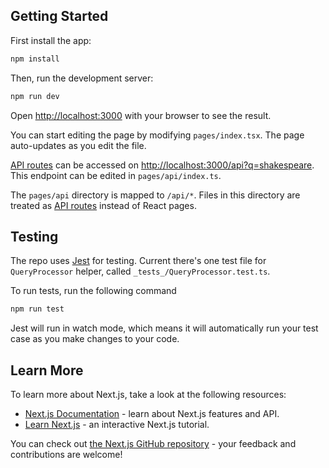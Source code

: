 ## Getting Started

First install the app:
 
```bash
npm install
```

Then, run the development server:

```bash
npm run dev
```

Open [http://localhost:3000](http://localhost:3000) with your browser to see the result.

You can start editing the page by modifying `pages/index.tsx`. The page auto-updates as you edit the file.

[API routes](https://nextjs.org/docs/api-routes/introduction) can be accessed on [http://localhost:3000/api?q=shakespeare](http://localhost:3000/api?q=shakespeare). This endpoint can be edited in `pages/api/index.ts`.

The `pages/api` directory is mapped to `/api/*`. Files in this directory are treated as [API routes](https://nextjs.org/docs/api-routes/introduction) instead of React pages.

## Testing

The repo uses [Jest](https://jestjs.io/) for testing. Current there's one test file for `QueryProcessor` helper, called `_tests_/QueryProcessor.test.ts`.

To run tests, run the following command

```bash
npm run test
```

Jest will run in watch mode, which means it will automatically run your test case as you make changes to your code. 

## Learn More

To learn more about Next.js, take a look at the following resources:

- [Next.js Documentation](https://nextjs.org/docs) - learn about Next.js features and API.
- [Learn Next.js](https://nextjs.org/learn) - an interactive Next.js tutorial.

You can check out [the Next.js GitHub repository](https://github.com/vercel/next.js/) - your feedback and contributions are welcome!
